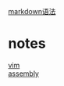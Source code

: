 
[markdown语法](https://markdown.com.cn/) 

# notes

[vim](./vim/vim-learn.md)  
[assembly](./assembly/assembly.md)